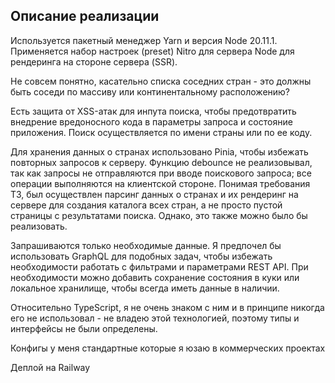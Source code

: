 ## Описание реализации

Используется пакетный менеджер Yarn и версия Node 20.11.1. Применяется набор настроек (preset) Nitro для сервера Node для рендеринга на стороне
сервера (SSR).

Не совсем понятно, касательно списка соседних стран - это должны быть соседи по массиву или континентальному расположению?

Есть защита от XSS-атак для инпута поиска, чтобы предотвратить внедрение вредоносного кода в параметры запроса и состояние приложения. Поиск
осуществляется по имени страны или по ее коду.

Для хранения данных о странах использовано Pinia, чтобы избежать повторных запросов к серверу. Функцию debounce не реализовывал, так как запросы не
отправляются при вводе поискового запроса; все операции выполняются на клиентской стороне. Понимая требования ТЗ, был осуществлен парсинг данных о
странах и их рендеринг на сервере для создания каталога всех стран, а не просто пустой страницы с результатами поиска. Однако, это также можно было бы
реализовать.

Запрашиваются только необходимые данные. Я предпочел бы использовать GraphQL для подобных задач, чтобы избежать необходимости работать с фильтрами и
параметрами REST API. При необходимости можно добавить сохранение состояния в куки или локальное хранилище, чтобы всегда иметь данные в наличии.

Относительно TypeScript, я не очень знаком с ним и в принципе никогда его не использовал - не владею этой технологией, поэтому типы и интерфейсы не
были определены.

Конфигы у меня стандартные которые я юзаю в коммерческих проектах

Деплой на Railway
